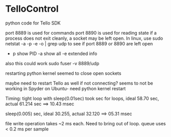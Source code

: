 # TelloControl
python code for Tello SDK

port 8889 is used for commands
port 8890 is used for reading state
if a process does not exit cleanly, a socket may be left open.
In linux, use 
sudo netstat -a -p -e -o | grep udp
to see if port 8889 or 8890 are left open
- p show PID
-a show all
-e extended info

also this could work
sudo fuser -v 8889/udp

restarting python kernel seemed to close open sockets

maybe need to restart Tello as well if not connecting?
seems to not be working in Spyder on Ubuntu- need python kernel restart

Timing: tight loop with sleep(0.01sec) took sec for   loops, 
ideal 58.70 sec, actual 61.214 sec ==> 10.43 msec

sleep(0.005) sec, ideal 30.255, actual 32.120 ==> 05.31 msec

file write operation takes ~2 ms each. Need to bring out of loop.
queue uses < 0.2 ms per sample

